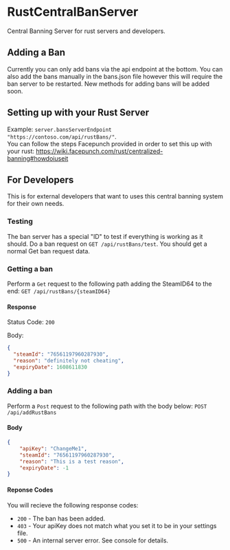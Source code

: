 # RustCentralBanServer
Central Banning Server for rust servers and developers.

## Adding a Ban
Currently you can only add bans via the api endpoint at the bottom. You can also add the bans manually in the bans.json file however this will require the ban server to be restarted. New methods for adding bans will be added soon.

## Setting up with your Rust Server
Example: ```server.bansServerEndpoint "https://contoso.com/api/rustBans/"```.
<br>
You can follow the steps Facepunch provided in order to set this up with your rust: https://wiki.facepunch.com/rust/centralized-banning#howdoiuseit

## For Developers
This is for external developers that want to uses this central banning system for their own needs.

### Testing
The ban server has a special "ID" to test if everything is working as it should. Do a ban request on `GET /api/rustBans/test`. You should get a normal Get ban request data.

### Getting a ban
Perform a `Get` request to the following path adding the SteamID64 to the end: `GET /api/rustBans/{steamID64}`

#### Response
Status Code: `200`

Body:
```json
{
  "steamId": "76561197960287930",
  "reason": "definitely not cheating",
  "expiryDate": 1608611830
}
```

### Adding a ban
Perform a `Post` request to the following path with the body below: `POST /api/addRustBans`

#### Body
```json
{
    "apiKey": "ChangeMe1",
    "steamId": "76561197960287930",
    "reason": "This is a test reason",
    "expiryDate": -1
}
```

#### Reponse Codes
You will recieve the following response codes:
* `200` - The ban has been added.
* `403` - Your apiKey does not match what you set it to be in your settings file.
* `500` - An internal server error. See console for details.